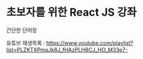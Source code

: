 # 초보자를 위한 React JS 강좌

간단한 단어장

유튜브 재생목록 :
https://www.youtube.com/playlist?list=PLZKTXPmaJk8J_fHAzPLH8CJ_HO_M33e7-
